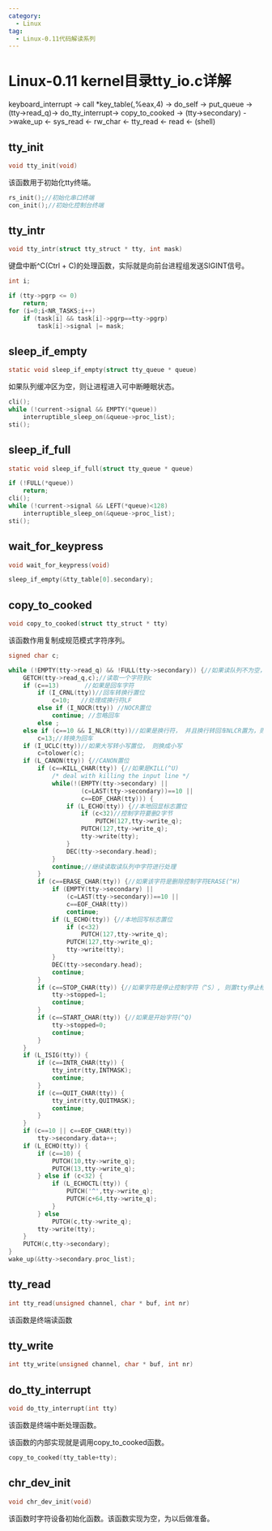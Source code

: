 ```yaml
---
category:
  - Linux
tag:
  - Linux-0.11代码解读系列
---
```


# Linux-0.11 kernel目录tty_io.c详解


keyboard_interrupt -> call *key_table(,%eax,4) -> do_self -> put_queue -> (tty->read_q)-> do_tty_interrupt-> copy_to_cooked -> (tty->secondary) ->wake_up <- sys_read <- rw_char <- tty_read <- read <- (shell)


## tty_init
```c
void tty_init(void)
```
该函数用于初始化tty终端。

```c
rs_init();//初始化串口终端
con_init();//初始化控制台终端
```
## tty_intr
```c
void tty_intr(struct tty_struct * tty, int mask)
```
键盘中断^C(Ctrl + C)的处理函数，实际就是向前台进程组发送SIGINT信号。


```c
int i;

if (tty->pgrp <= 0)
    return;
for (i=0;i<NR_TASKS;i++)
    if (task[i] && task[i]->pgrp==tty->pgrp)
        task[i]->signal |= mask;
```

## sleep_if_empty
```c
static void sleep_if_empty(struct tty_queue * queue)
```

如果队列缓冲区为空，则让进程进入可中断睡眠状态。

```c
cli();
while (!current->signal && EMPTY(*queue))
    interruptible_sleep_on(&queue->proc_list);
sti();
```

## sleep_if_full
```c
static void sleep_if_full(struct tty_queue * queue)
```

```c
if (!FULL(*queue))
    return;
cli();
while (!current->signal && LEFT(*queue)<128)
    interruptible_sleep_on(&queue->proc_list);
sti();
```
## wait_for_keypress
```c
void wait_for_keypress(void)
```

```c
sleep_if_empty(&tty_table[0].secondary);
```

## copy_to_cooked
```c
void copy_to_cooked(struct tty_struct * tty)
```

该函数作用复制成规范模式字符序列。

```c
signed char c;

while (!EMPTY(tty->read_q) && !FULL(tty->secondary)) {//如果读队列不为空， 且辅助队列不满，就循环读取一个字节
    GETCH(tty->read_q,c);//读取一个字符到c
    if (c==13)       //如果是回车字符
        if (I_CRNL(tty))//回车转换行置位
            c=10;   //处理成换行符LF
        else if (I_NOCR(tty)) //NOCR置位
            continue; //忽略回车
        else ;
    else if (c==10 && I_NLCR(tty))//如果是换行符， 并且换行转回车NLCR置为，则将其转换为回车符CR。
        c=13;//转换为回车
    if (I_UCLC(tty))//如果大写转小写置位， 则换成小写
        c=tolower(c);
    if (L_CANON(tty)) {//CANON置位
        if (c==KILL_CHAR(tty)) {//如果是KILL(^U)
            /* deal with killing the input line */
            while(!(EMPTY(tty->secondary) ||
                    (c=LAST(tty->secondary))==10 ||
                    c==EOF_CHAR(tty))) {
                if (L_ECHO(tty)) {//本地回显标志置位
                    if (c<32)//控制字符要删2字节
                        PUTCH(127,tty->write_q);
                    PUTCH(127,tty->write_q);
                    tty->write(tty);
                }
                DEC(tty->secondary.head);
            }
            continue;//继续读取读队列中字符进行处理
        }
        if (c==ERASE_CHAR(tty)) {//如果该字符是删除控制字符ERASE(^H)
            if (EMPTY(tty->secondary) ||
                (c=LAST(tty->secondary))==10 ||
                c==EOF_CHAR(tty))
                continue;
            if (L_ECHO(tty)) {//本地回写标志置位
                if (c<32)
                    PUTCH(127,tty->write_q);
                PUTCH(127,tty->write_q);
                tty->write(tty);
            }
            DEC(tty->secondary.head);
            continue;
        }
        if (c==STOP_CHAR(tty)) {//如果字符是停止控制字符（^S）, 则置tty停止标志，停止tty输出
            tty->stopped=1;
            continue;
        }
        if (c==START_CHAR(tty)) {//如果是开始字符(^Q)
            tty->stopped=0;
            continue;
        }
    }
    if (L_ISIG(tty)) {
        if (c==INTR_CHAR(tty)) {
            tty_intr(tty,INTMASK);
            continue;
        }
        if (c==QUIT_CHAR(tty)) {
            tty_intr(tty,QUITMASK);
            continue;
        }
    }
    if (c==10 || c==EOF_CHAR(tty))
        tty->secondary.data++;
    if (L_ECHO(tty)) {
        if (c==10) {
            PUTCH(10,tty->write_q);
            PUTCH(13,tty->write_q);
        } else if (c<32) {
            if (L_ECHOCTL(tty)) {
                PUTCH('^',tty->write_q);
                PUTCH(c+64,tty->write_q);
            }
        } else
            PUTCH(c,tty->write_q);
        tty->write(tty);
    }
    PUTCH(c,tty->secondary);
}
wake_up(&tty->secondary.proc_list);
```

## tty_read
```c
int tty_read(unsigned channel, char * buf, int nr)
```
该函数是终端读函数
## tty_write
```c
int tty_write(unsigned channel, char * buf, int nr)
```

## do_tty_interrupt
```c
void do_tty_interrupt(int tty)
```
该函数是终端中断处理函数。

该函数的内部实现就是调用copy_to_cooked函数。

```c
copy_to_cooked(tty_table+tty);
```

## chr_dev_init
```c
void chr_dev_init(void)
```
该函数时字符设备初始化函数。该函数实现为空，为以后做准备。